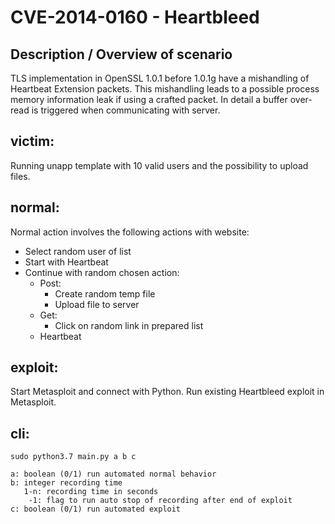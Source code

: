 # CVE-2014-0160 - Heartbleed

## Description / Overview of scenario

TLS implementation in OpenSSL 1.0.1 before 1.0.1g have a mishandling of Heartbeat Extension packets.
This mishandling leads to a possible process memory information leak if using a crafted packet.
In detail a buffer over-read is triggered when communicating with server.

## victim:
Running unapp template with 10 valid users and the possibility to upload files.

## normal:
Normal action involves the following actions with website:
* Select random user of list
* Start with Heartbeat
* Continue with random chosen action:
  * Post:
    * Create random temp file
    * Upload file to server
  * Get:
    * Click on random link in prepared list 
  * Heartbeat 

## exploit:
Start Metasploit and connect with Python.
Run existing Heartbleed exploit in Metasploit.

## cli:

    sudo python3.7 main.py a b c
    
    a: boolean (0/1) run automated normal behavior
    b: integer recording time
       1-n: recording time in seconds
        -1: flag to run auto stop of recording after end of exploit
    c: boolean (0/1) run automated exploit
